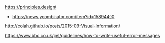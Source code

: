 https://principles.design/
* https://news.ycombinator.com/item?id=15894400

http://colah.github.io/posts/2015-09-Visual-Information/

https://www.bbc.co.uk/gel/guidelines/how-to-write-useful-error-messages
